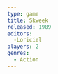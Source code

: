 ```yaml
---
type: game
title: Skweek
released: 1989
editors: 
  -Loriciel
players: 2
genres:
  - Action
---
```

